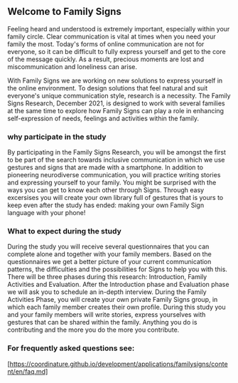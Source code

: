 ## Welcome to Family Signs

Feeling heard and understood is extremely important, especially within your family circle. Clear communication is vital at times when you need your family the most. Today's forms of online communication are not for everyone, so it can be difficult to fully express yourself and get to the core of the message quickly. As a result, precious moments are lost and miscommunication and loneliness can arise.

With Family Signs we are working on new solutions to express yourself in the online environment. To design solutions that feel natural and suit everyone's unique communication style, research is a necessity. The Family Signs Research, December 2021, is designed to work with several families at the same time to explore how Family Signs can play a role in enhancing self-expression of needs, feelings and activities within the family.

### why participate in the study
By participating in the Family Signs Research, you will be amongst the first to be part of the search towards inclusive communication in which we use gestures and signs that are made with a smartphone. In addition to pioneering neurodiverse communication, you will practice writing stories and expressing yourself to your family. You might be surprised with the ways you can get to know each other through Signs. Through easy excersises you will create your own library full of gestures that is yours to keep even after the study has ended: making your own Family Sign language with your phone!

### What to expect during the study
During the study you will receive several questionnaires that you can complete alone and together with your family members. Based on the questionnaires we get a better picture of your current communication patterns, the difficulties and the possibilities for Signs to help you with this. There will be three phases during this research: Introduction, Family Activities and Evaluation. After the Introduction phase and Evaluation phase we will ask you to schedule an in-depth interview. During the Family Activities Phase, you will create your own private Family Signs group, in which each family member creates their own profile. During this study you and your family members will write stories, express yourselves with gestures that can be shared within the family. Anything you do is contributing and the more you do the more you contribute.

### For frequently asked questions see:
[https://coordinature.github.io/development/applications/familysigns/content/en/faq.md]
